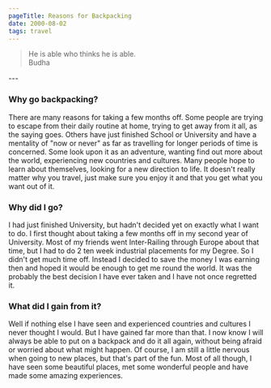 ```yaml
---
pageTitle: Reasons for Backpacking
date: 2000-08-02
tags: travel
---
```

<blockquote>
<p>He is able who thinks he is able.<br>Budha</p>
</blockquote>
---

<h3>Why go backpacking?</h3>
<p>There are many reasons for taking a few months off. Some people are trying to escape from their daily routine at home, trying to get away from it all, as the saying goes. Others have just finished School or University and have a mentality of "now or never" as far as travelling for longer periods of time is concerned. Some look upon it as an adventure, wanting find out more about the world, experiencing new countries and cultures. Many people hope to learn about themselves, looking for a new direction to life. It doesn't really matter why you travel, just make sure you enjoy it and that you get what you want out of it.</p>
<h3>Why did I go?</h3>
<p>I had just finished University, but hadn't decided yet on exactly what I want to do. I first thought about taking a few months off in my second year of University. Most of my friends went Inter-Railing through Europe about that time, but I had to do 2 ten week industrial placements for my Degree. So I didn't get much time off. Instead I decided to save the money I was earning then and hoped it would be enough to get me round the world. It was the probably the best decision I have ever taken and I have not once regretted it.</p>
<h3>What did I gain from it?</h3>
<p>Well if nothing else I have seen and experienced countries and cultures I never thought I would. But I have gained far more than that. I now know I will always be able to put on a backpack and do it all again, without being afraid or worried about what might happen. Of course, I am still a little nervous when going to new places, but that's part of the fun. Most of all though, I have seen some beautiful places, met some wonderful people and have made some amazing experiences.</p>